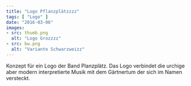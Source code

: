 ```yaml
---
title: "Logo Pflanzplätzzzz"
tags: [ "Logo" ]
date: "2016-03-06"
images:
- src: thumb.png
  alt: "Logo Grozzzz"
- src: bw.png
  alt: "Variante Schwarzweizz"
---
```


Konzept für ein Logo der Band Planzplätz. Das Logo verbindet die urchige aber modern interpretierte
Musik mit dem Gärtnertum der sich im Namen versteckt.
